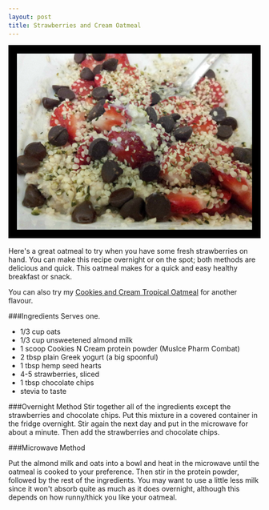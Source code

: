 ```yaml
---
layout: post
title: Strawberries and Cream Oatmeal  
---
```


![Strawberries and Cream Oatmeal](/images/strawberries_and_cream_oatmeal.jpg)

Here's a great oatmeal to try when you have some fresh strawberries on hand. You can make this recipe overnight or on the spot; both methods are delicious and quick. This oatmeal makes for a quick and easy healthy breakfast or snack. 

You can also try my [Cookies and Cream Tropical Oatmeal](http://teri-lynn.ca/2014/08/23/cookies-and-cream-tropical-oatmeal/) for another flavour. 

###Ingredients
Serves one.

- 1/3 cup oats
- 1/3 cup unsweetened almond milk
- 1 scoop Cookies N Cream protein powder (Muslce Pharm Combat)
- 2 tbsp plain Greek yogurt (a big spoonful) 
- 1 tbsp hemp seed hearts
- 4-5 strawberries, sliced 
- 1 tbsp chocolate chips
- stevia to taste

###Overnight Method 
Stir together all of the ingredients except the strawberries and chocolate chips. Put this mixture in a covered container in the fridge overnight. Stir again the next day and put in the microwave for about a minute. Then add the strawberries and chocolate chips. 

###Microwave Method

Put the almond milk and oats into a bowl and heat in the microwave until the oatmeal is cooked to your preference. Then stir in the protein powder, followed by the rest of the ingredients. You may want to use a little less milk since it won't absorb quite as much as it does overnight, although this depends on how runny/thick you like your oatmeal. 



  
